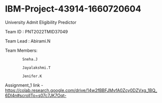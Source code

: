 # IBM-Project-43914-1660720604
University Admit Eligibility Predictor 

Team ID : PNT2022TMID37049

Team Lead : Abirami.N

Team Members:


            Sneha.J
            
            Jayalakshmi.T
            
            Jenifer.K
            
            
Assignment_1 link - https://colab.research.google.com/drive/14w2fBBFJMvfA0Zcy0DZVxg_1BQ_6Dl4n#scrollTo=s07c7JK7Oqt-
